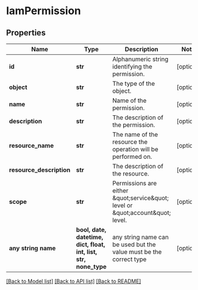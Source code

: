 # IamPermission


## Properties
Name | Type | Description | Notes
------------ | ------------- | ------------- | -------------
**id** | **str** | Alphanumeric string identifying the permission. | [optional] 
**object** | **str** | The type of the object. | [optional] 
**name** | **str** | Name of the permission. | [optional] 
**description** | **str** | The description of the permission. | [optional] 
**resource_name** | **str** | The name of the resource the operation will be performed on. | [optional] 
**resource_description** | **str** | The description of the resource. | [optional] 
**scope** | **str** | Permissions are either \&quot;service\&quot; level or \&quot;account\&quot; level. | [optional] 
**any string name** | **bool, date, datetime, dict, float, int, list, str, none_type** | any string name can be used but the value must be the correct type | [optional]

[[Back to Model list]](../README.md#documentation-for-models) [[Back to API list]](../README.md#documentation-for-api-endpoints) [[Back to README]](../README.md)


